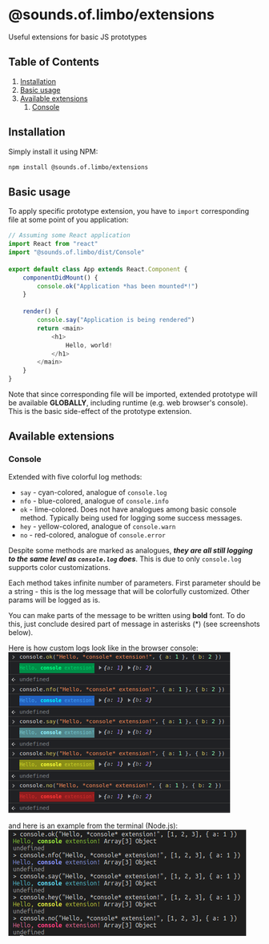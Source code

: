 # @sounds.of.limbo/extensions
Useful extensions for basic JS prototypes

## Table of Contents
1. [Installation](#installation)
2. [Basic usage](#basic-usage)
3. [Available extensions](#available-extensions)
	1. [Console](#console)

## Installation
Simply install it using NPM:
```bash
npm install @sounds.of.limbo/extensions
```

## Basic usage
To apply specific prototype extension, you have to `import` corresponding file at some point of you application:
```typescript
// Assuming some React application
import React from "react"
import "@sounds.of.limbo/dist/Console"

export default class App extends React.Component {
	componentDidMount() {
		console.ok("Application *has been mounted*!")
	}

	render() {
		console.say("Application is being rendered")
		return <main>
			<h1>
				Hello, world!
			</h1>
		</main>
	}
}
```

Note that since corresponding file will be imported, extended prototype will be available **GLOBALLY**, including runtime (e.g. web browser's console). This is the basic side-effect of the prototype extension.

## Available extensions

### Console
Extended with five colorful log methods:
 - `say` - cyan-colored, analogue of `console.log`
 - `nfo` - blue-colored, analogue of `console.info`
 - `ok` - lime-colored. Does not have analogues among basic console method. Typically being used for logging some success messages.
 - `hey` - yellow-colored, analogue of `console.warn`
 - `no` - red-colored, analogue of `console.error`

Despite some methods are marked as analogues, ***they are all still logging to the same level as `console.log` does***. This is due to only `console.log` supports color customizations.

Each method takes infinite number of parameters.
First parameter should be a string - this is the log message that will be colorfully customized. Other params will be logged as is.

You can make parts of the message to be written using **bold** font. To do this, just conclude desired part of message in asterisks (\*) (see screenshots below).

Here is how custom logs look like in the browser console:  
![console demo web](./static/images/console_demo_web.png)

and here is an example from the terminal (Node.js):  
![console demo web](./static/images/console_demo_node.png)